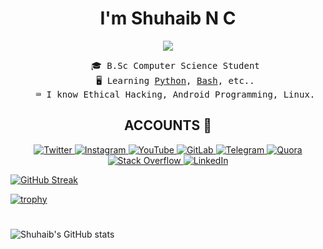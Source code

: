<h1 align="center">I'm Shuhaib N C </h1>
<p align="center"><img src="https://komarev.com/ghpvc/?username=ShuhaibNC" /></p>
<ul align="center" style="list-style-type:none;">
<samp>
<li>🎓 B.Sc Computer Science Student</li>
<li>🖥️ Learning <a href="https://python.org">Python</a>, <a href="https://html.spec.whatwg.org/">Bash</a>, etc..</li>
<li>⌨️ I know Ethical Hacking, Android Programming, Linux.
</ul>

<h2 align="center">ACCOUNTS 📌 </h2>
<p align="center">
    <a href="https://twitter.com/Shuhaib_n_c">
        <img
            src="https://img.shields.io/badge/Twitter-blue?&style=for-the-badge&logoColor=white&logo=twitter"
            alt="Twitter"
        />
    </a>
    <a href="https://instagram.com/shuhaib.n.c">
        <img
            src="https://img.shields.io/badge/Instagram-D92D77?&style=for-the-badge&logoColor=white&logo=instagram"
            alt="Instagram"
        />
    </a>
    <a href="https://www.youtube.com/channel/UC4jZNeoLkCgaAfKdx9B37sA">
        <img
            src="https://img.shields.io/badge/YouTube-FA0001?&style=for-the-badge&logoColor=white&logo=youtube"
            alt="YouTube"
        />
    </a>
    <a href="https://gitlab.com/ShuhaibNC">
        <img
            src="https://img.shields.io/badge/GitLab-red?style=for-the-badge&logoColor=white&logo=gitlab"
            alt="GitLab"
        />
    </a>
    <a href="https://telegram.me/ShuhaibNC">
        <img
            src="https://img.shields.io/badge/Telegram-2EA3E6?&style=for-the-badge&logo=telegram"
            alt="Telegram"
        />
    </a>
    <a href="https://www.quora.com/profile/Shuhaib-N-C">
        <img
            src="https://img.shields.io/badge/Quora-C41A00?&style=for-the-badge&logo=quora"
            alt="Quora"
        />
    </a>
    <a href="https://stackoverflow.com/users/15123053/shuhaib-n-c">
        <img
            src="https://img.shields.io/badge/Stack_Overflow-F48024?&style=for-the-badge&logoColor=white&logo=stackoverflow"
            alt="Stack Overflow"
        />
    </a>
    <a href="https://www.linkedin.com/in/shuhaibnc/">
        <img
            src="https://img.shields.io/badge/LinkedIn-blue?&style=for-the-badge&logo=linkedin"
            alt="LinkedIn"
        />
    </a>
</p>

[![GitHub Streak](https://streak-stats.demolab.com?user=ShuhaibNC&theme=darcula&border_radius=30&mode=weekly&fire=02DDD7)](https://git.io/streak-stats)


[![trophy](https://github-profile-trophy.vercel.app/?username=ShuhaibNC&theme=darkhub)](https://github.com/ShuhaibNC/github-profile-trophy)

#

![Shuhaib's GitHub stats](https://github-readme-stats.vercel.app/api?username=ShuhaibNC&show_icons=true&theme=tokyonight)
